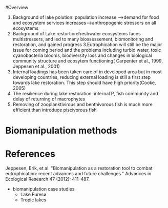 #Overview
 1. Background of lake polution: population increase -->demand for food and ecosystem services increases-->anthropogenic stressors on all ecosystems
 2. Background of Lake restortion:freshwater ecosystems faces multistressers, and led to many biossessement, biomonitoring and restoration, and gained progress
 3.Eutrophication will still be the major issue for coming period and the problems including turbid water, toxic cyanobacteria blooms, biodiversity loss and changes in biological community structure and ecosytem functioning( Carpenter et al., 1999, Jeppesen et al., 2001)
 4. Internal loadings has been taken care of in developed area but in most developing countries, reducing external loading is still a first step towards lake restoration. This step should have high priority(Cooke, 2005)
 5. The resilience during lake restoration: internal P, fish community and delay of returning of macrophytes
 6. Removing of zooplanktivirous and benthivorous fish is much more efficient than introduce piscivorous fish

# Biomanipulation methods





# References
Jeppesen, Erik, et al. "Biomanipulation as a restoration tool to combat eutrophication: recent advances and future challenges." Advances in Ecological Research 47 (2012): 411-487.

- biomanipulation case studies
   - Lake Furesø
   - Tropic lakes
